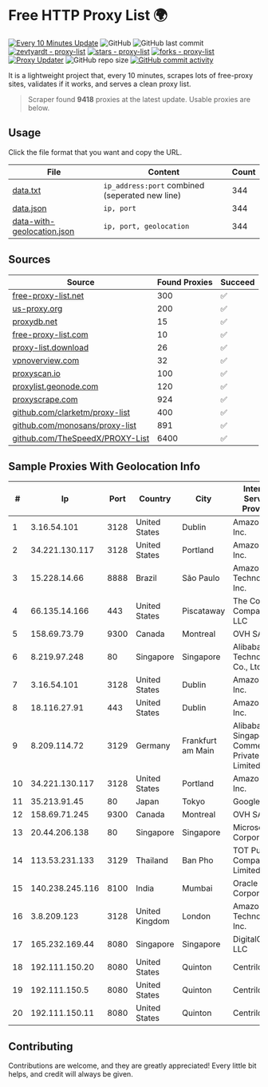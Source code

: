 
# Free HTTP Proxy List 🌍

[![Every 10 Minutes Update](https://github.com/mertguvencli/http-proxy-list/actions/workflows/main.yml/badge.svg?branch=main)](https://github.com/mertguvencli/http-proxy-list/actions/workflows/main.yml)
![GitHub](https://img.shields.io/github/license/mertguvencli/http-proxy-list)
![GitHub last commit](https://img.shields.io/github/last-commit/mertguvencli/http-proxy-list)
[![zevtyardt - proxy-list](https://img.shields.io/static/v1?label=zevtyardt&message=proxy-list&color=blue&logo=github)](https://github.com/zevtyardt/proxy-list "Go to GitHub repo")
[![stars - proxy-list](https://img.shields.io/github/stars/zevtyardt/proxy-list?style=social)](https://github.com/zevtyardt/proxy-list)
[![forks - proxy-list](https://img.shields.io/github/forks/zevtyardt/proxy-list?style=social)](https://github.com/zevtyardt/proxy-list)
[![Proxy Updater](https://github.com/zevtyardt/proxy-list/workflows/Proxy%20Updater/badge.svg)](https://github.com/zevtyardt/proxy-list/actions?query=workflow:"Proxy+Updater")
![GitHub repo size](https://img.shields.io/github/repo-size/zevtyardt/proxy-list)
[![GitHub commit activity](https://img.shields.io/github/commit-activity/m/zevtyardt/proxy-list?logo=commits)](https://github.com/zevtyardt/proxy-list/commits/main)

It is a lightweight project that, every 10 minutes, scrapes lots of free-proxy sites, validates if it works, and serves a clean proxy list.

> Scraper found **9418** proxies at the latest update. Usable proxies are below.

## Usage

Click the file format that you want and copy the URL.

|File|Content|Count|
|----|-------|-----|
|[data.txt](https://raw.githubusercontent.com/mertguvencli/http-proxy-list/main/proxy-list/data.txt)|`ip_address:port` combined (seperated new line)|344|
|[data.json](https://raw.githubusercontent.com/mertguvencli/http-proxy-list/main/proxy-list/data.json)|`ip, port`|344|
|[data-with-geolocation.json](https://raw.githubusercontent.com/mertguvencli/http-proxy-list/main/proxy-list/data-with-geolocation.json)|`ip, port, geolocation`|344|

## Sources

|Source|Found Proxies|Succeed|
|------|-------------|-------|
|[free-proxy-list.net](https://free-proxy-list.net)|300|✅|
|[us-proxy.org](https://www.us-proxy.org)|200|✅|
|[proxydb.net](http://proxydb.net)|15|✅|
|[free-proxy-list.com](https://free-proxy-list.com/?page=&port=&type%5B%5D=http&type%5B%5D=https&up_time=0&search=Search)|10|✅|
|[proxy-list.download](https://www.proxy-list.download/HTTP)|26|✅|
|[vpnoverview.com](https://vpnoverview.com/privacy/anonymous-browsing/free-proxy-servers)|32|✅|
|[proxyscan.io](https://www.proxyscan.io)|100|✅|
|[proxylist.geonode.com](https://proxylist.geonode.com/api/proxy-list?limit=300&page=1&sort_by=lastChecked&sort_type=desc&protocols=http,https)|120|✅|
|[proxyscrape.com](https://api.proxyscrape.com/v2/?request=displayproxies&protocol=http&timeout=10000&country=all&ssl=all&anonymity=all)|924|✅|
|[github.com/clarketm/proxy-list](https://raw.githubusercontent.com/clarketm/proxy-list/master/proxy-list-raw.txt)|400|✅|
|[github.com/monosans/proxy-list](https://raw.githubusercontent.com/monosans/proxy-list/main/proxies/http.txt)|891|✅|
|[github.com/TheSpeedX/PROXY-List](https://raw.githubusercontent.com/TheSpeedX/PROXY-List/master/http.txt)|6400|✅|


## Sample Proxies With Geolocation Info

|#|Ip|Port|Country|City|Internet Service Provider|
|-|--|----|-------|----|-------------------------|
|1|3.16.54.101|3128|United States|Dublin|Amazon.com, Inc.|
|2|34.221.130.117|3128|United States|Portland|Amazon.com, Inc.|
|3|15.228.14.66|8888|Brazil|São Paulo|Amazon Technologies Inc.|
|4|66.135.14.166|443|United States|Piscataway|The Constant Company, LLC|
|5|158.69.73.79|9300|Canada|Montreal|OVH SAS|
|6|8.219.97.248|80|Singapore|Singapore|Alibaba (US) Technology Co., Ltd.|
|7|3.16.54.101|3128|United States|Dublin|Amazon.com, Inc.|
|8|18.116.27.91|443|United States|Dublin|Amazon.com, Inc.|
|9|8.209.114.72|3129|Germany|Frankfurt am Main|Alibaba.com Singapore E-Commerce Private Limited|
|10|34.221.130.117|3128|United States|Portland|Amazon.com, Inc.|
|11|35.213.91.45|80|Japan|Tokyo|Google LLC|
|12|158.69.71.245|9300|Canada|Montreal|OVH SAS|
|13|20.44.206.138|80|Singapore|Singapore|Microsoft Corporation|
|14|113.53.231.133|3129|Thailand|Ban Pho|TOT Public Company Limited|
|15|140.238.245.116|8100|India|Mumbai|Oracle Corporation|
|16|3.8.209.123|3128|United Kingdom|London|Amazon Technologies Inc.|
|17|165.232.169.44|8080|Singapore|Singapore|DigitalOcean, LLC|
|18|192.111.150.20|8080|United States|Quinton|Centrilogic|
|19|192.111.150.5|8080|United States|Quinton|Centrilogic|
|20|192.111.150.11|8080|United States|Quinton|Centrilogic|



## Contributing

Contributions are welcome, and they are greatly appreciated! Every
little bit helps, and credit will always be given.

